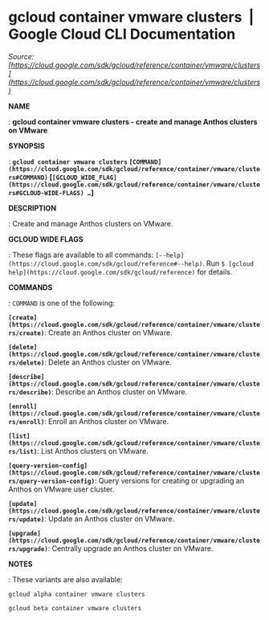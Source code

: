 # gcloud container vmware clusters  |  Google Cloud CLI Documentation

*Source: [https://cloud.google.com/sdk/gcloud/reference/container/vmware/clusters](https://cloud.google.com/sdk/gcloud/reference/container/vmware/clusters)*

**NAME**

: **gcloud container vmware clusters - create and manage Anthos clusters on VMware**

**SYNOPSIS**

: **`gcloud container vmware clusters` `[COMMAND](https://cloud.google.com/sdk/gcloud/reference/container/vmware/clusters#COMMAND)` [`[GCLOUD_WIDE_FLAG](https://cloud.google.com/sdk/gcloud/reference/container/vmware/clusters#GCLOUD-WIDE-FLAGS) …`]**

**DESCRIPTION**

: Create and manage Anthos clusters on VMware.

**GCLOUD WIDE FLAGS**

: These flags are available to all commands: `[--help](https://cloud.google.com/sdk/gcloud/reference#--help)`.
Run `$ [gcloud help](https://cloud.google.com/sdk/gcloud/reference)` for details.

**COMMANDS**

: ``COMMAND`` is one of the following:

**`[create](https://cloud.google.com/sdk/gcloud/reference/container/vmware/clusters/create)`**:
Create an Anthos cluster on VMware.

**`[delete](https://cloud.google.com/sdk/gcloud/reference/container/vmware/clusters/delete)`**:
Delete an Anthos cluster on VMware.

**`[describe](https://cloud.google.com/sdk/gcloud/reference/container/vmware/clusters/describe)`**:
Describe an Anthos cluster on VMware.

**`[enroll](https://cloud.google.com/sdk/gcloud/reference/container/vmware/clusters/enroll)`**:
Enroll an Anthos cluster on VMware.

**`[list](https://cloud.google.com/sdk/gcloud/reference/container/vmware/clusters/list)`**:
List Anthos clusters on VMware.

**`[query-version-config](https://cloud.google.com/sdk/gcloud/reference/container/vmware/clusters/query-version-config)`**:
Query versions for creating or upgrading an Anthos on VMware user cluster.

**`[update](https://cloud.google.com/sdk/gcloud/reference/container/vmware/clusters/update)`**:
Update an Anthos cluster on VMware.

**`[upgrade](https://cloud.google.com/sdk/gcloud/reference/container/vmware/clusters/upgrade)`**:
Centrally upgrade an Anthos cluster on VMware.

**NOTES**

: These variants are also available:

```
gcloud alpha container vmware clusters
```

```
gcloud beta container vmware clusters
```